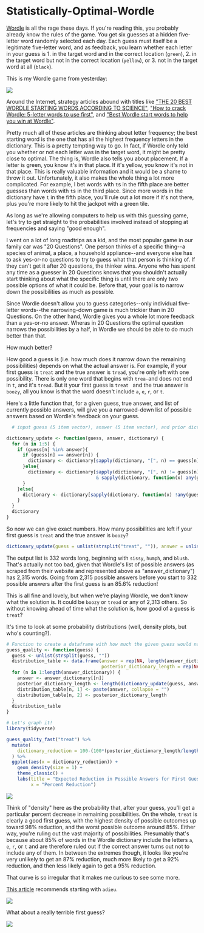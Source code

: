 # Statistically-Optimal-Wordle

[Wordle](https://www.powerlanguage.co.uk/wordle/) is all the rage these days. If you're reading this, you probably already know the rules of the game. You get six guesses at a hidden five-letter word randomly selected each day. Each guess must itself be a legitimate five-letter word, and as feedback, you learn whether each letter in your guess is 1. in the target word and in the correct location (`green`), 2. in the target word but not in the correct location (`yellow`), or 3. not in the target word at all (`black`). 

This is my Wordle game from yesterday:

<img src= "figures/fig1.png"/>

Around the Internet, strategy articles abound with titles like ["THE 20 BEST WORDLE STARTING WORDS ACCORDING TO SCIENCE"](https://www.inverse.com/gaming/wordle-starting-words-best-using-math), ["How to crack Wordle: 5-letter words to use first"](https://www.polygon.com/gaming/22884031/wordle-game-tips-best-first-guess-5-letter-words), and ["Best Wordle start words to help you win at Wordle"](https://www.tomsguide.com/news/best-wordle-start-words-to-help-you-win-every-time). 

Pretty much all of these articles are thinking about letter frequency; the best starting word is the one that has all the highest frequency letters in the dictionary. This is a pretty tempting way to go. In fact, if Wordle only told you whether or not each letter was in the target word, it might be pretty close to optimal. The thing is, Wordle also tells you about placement. If a letter is green, you know it's in that place. If it's yellow, you know it's not in that place. This is really valuable information and it would be a shame to throw it out. Unfortunately, it also makes the whole thing a lot more complicated. For example, I bet words with `t`s in the fifth place are better guesses than words with `t`s in the third place. Since more words in the dictionary have `t` in the fifth place, you'll rule out a lot more if it's not there, plus you're more likely to hit the jackpot with a green tile.

As long as we're allowing computers to help us with this guessing game, let's try to get straight to the probabilities involved instead of stopping at frequencies and saying "good enough".

I went on a lot of long roadtrips as a kid, and the most popular game in our family car was "20 Questions". One person thinks of a specific thing--a species of animal, a place, a household appliance--and everyone else has to ask yes-or-no questions to try to guess what that person is thinking of. If they can't get it after 20 questions, the thinker wins. Anyone who has spent any time as a guesser in 20 Questions knows that you shouldn't actually start thinking about what the specific thing is until there are only two possible options of what it could be. Before that, your goal is to narrow down the possibilities as much as possible.

Since Wordle doesn't allow you to guess categories--only individual five-letter words--the narrowing-down game is much trickier than in 20 Questions. On the other hand, Wordle gives you a whole lot more feedback than a yes-or-no answer. Wheras in 20 Questions the optimal question narrows the possibilities by a half, in Wordle we should be able to do much better than that.

How much better? 

How good a guess is (i.e. how much does it narrow down the remaining possibilities) depends on what the actual answer is. For example, if your first guess is `treat` and the true answer is `tread`, you're only left with one possibility. There is only one word that begins with `trea-`and does not end in `t`, and it's `tread`. But it your first guess is `treat ` and the true answer is `boozy`, all you know is that the word doesn't include `a`, `e`, `r`, or `t`. 

Here's a little function that, for a given guess, true answer, and list of currently possible answers, will give you a narrowed-down list of possible answers based on Wordle's feedback on your guess.
``` r
  # input guess (5 item vector), answer (5 item vector), and prior dictionary (list of 5 item vectors)

dictionary_update <- function(guess, answer, dictionary) {
  for (n in 1:5) {
    if (guess[n] %in% answer){
      if (guess[n] == answer[n]) {
        dictionary <- dictionary[sapply(dictionary, "[", n) == guess[n]]
      }else{
        dictionary <- dictionary[sapply(dictionary, "[", n) != guess[n]
                                 & sapply(dictionary, function(x) any(guess[n] %in% x))]
      }
    }else{
      dictionary <- dictionary[sapply(dictionary, function(x) !any(guess[n] %in% x))]
    }
  }
  dictionary
}
```
So now we can give exact numbers. How many possibilities are left if your first guess is `treat` and the true answer is `boozy`?
``` r
dictionary_update(guess = unlist(strsplit("treat", "")), answer = unlist(strsplit("boozy", "")), dictionary = answer_dictionary)
```
The output list is 332 words long, beginning with `sissy`, `humph`, and `blush`. That's actually not too bad, given that Wordle's list of possible answers (as scraped from their website and represented above as "answer_dictionary") has 2,315 words. Going from 2,315 possible answers before you start to 332 possible answers after the first guess is an 85.6% reduction!

This is all fine and lovely, but when we're playing Wordle, we don't know what the solution is. It could be `boozy` or `tread` or any of 2,313 others. So without knowing ahead of time what the solution is, how good of a guess is `treat`?

It's time to look at some probability distributions (well, density plots, but who's counting?).

``` r
# Function to create a dataframe with how much the given guess would narrow the possibilities for each possible answer.
guess_quality <- function(guess) {
  guess <- unlist(strsplit(guess, ""))
  distribution_table <- data.frame(answer = rep(NA, length(answer_dictionary)),
                                   posterior_dictionary_length = rep(NA, length(answer_dictionary)))
  for (n in 1:length(answer_dictionary)) {
    answer <- answer_dictionary[[n]]
    posterior_dictionary_length <- length(dictionary_update(guess, answer, answer_dictionary))
    distribution_table[n, 1] <- paste(answer, collapse = "")
    distribution_table[n, 2] <- posterior_dictionary_length
  }
  distribution_table
}

# Let's graph it!
library(tidyverse)

guess_quality_fast("treat") %>%
  mutate(
    dictionary_reduction = 100-(100*(posterior_dictionary_length/length(answer_dictionary)))
  ) %>%
  ggplot(aes(x = dictionary_reduction)) +
    geom_density(size = 1) +
    theme_classic() +
    labs(title = "Expected Reduction in Possible Answers for First Guess 'treat'",
         x = "Percent Reduction")
```

<img src= "figures/fig2.png"/>

Think of "density" here as the probability that, after your guess, you'll get a particular percent decrease in remaining possibilities. On the whole, `treat` is clearly a good first guess, with the highest density of possible outcomes up toward 98% reduction, and the worst possible outcome around 85%. Either way, you're ruling out the vast majority of possibilities. Presumably that's because about 85% of words in the Wordle dictionary include the letters `a`, `e`, `r`, or `t` and are therefore ruled out if the correct answer turns out not to include any of them.
In between the extremes though, it looks like you're very unlikely to get an 87% reduction, much more likely to get a 92% reduction, and then less likely again to get a 95% reduction.

That curve is so irregular that it makes me curious to see some more.

[This article](https://edition.cnn.com/2022/02/01/us/wordle-top-strategies-winning-words-cec/index.html) recommends starting with `adieu`.

<img src= "figures/fig3.png"/>



What about a really terrible first guess?

<img src= "figures/fig4.png"/>

